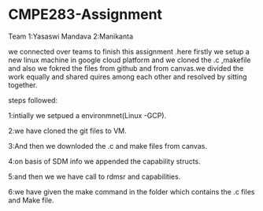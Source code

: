 # CMPE283-Assignment
Team
1:Yasaswi Mandava
2:Manikanta 
 
we connected over teams to finish this assignment .here firstly we setup a new linux machine in google cloud platform and we cloned the .c ,makefile and also we fokred the files from github and from canvas.we divided the work equally and shared quires among each other and resolved by sitting together.

steps followed:

1:intially we setpued a environmnet(Linux -GCP).

2:we have cloned the git files to VM.

3:And then we downloded the .c and make files from canvas.

4:on basis of SDM info we appended the capability structs.

5:and then we we have call to rdmsr and capabilities.

6:we have given the make command in the folder which contains the .c files and Make file.











